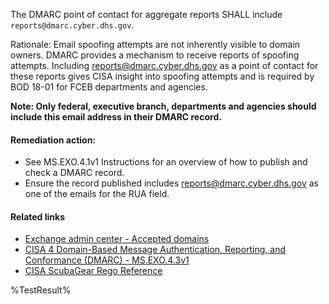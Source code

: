 The DMARC point of contact for aggregate reports SHALL include `reports@dmarc.cyber.dhs.gov`.

Rationale: Email spoofing attempts are not inherently visible to domain owners. DMARC provides a mechanism to receive reports of spoofing attempts. Including reports@dmarc.cyber.dhs.gov as a point of contact for these reports gives CISA insight into spoofing attempts and is required by BOD 18-01 for FCEB departments and agencies.

**Note: Only federal, executive branch, departments and agencies should include this email address in their DMARC record.**

#### Remediation action:

* See MS.EXO.4.1v1 Instructions for an overview of how to publish and check a DMARC record.
* Ensure the record published includes reports@dmarc.cyber.dhs.gov as one of the emails for the RUA field.

#### Related links

* [Exchange admin center - Accepted domains](https://admin.exchange.microsoft.com/#/accepteddomains)
* [CISA 4 Domain-Based Message Authentication, Reporting, and Conformance (DMARC) - MS.EXO.4.3v1](https://github.com/cisagov/ScubaGear/blob/main/PowerShell/ScubaGear/baselines/exo.md#msexo43v1)
* [CISA ScubaGear Rego Reference](https://github.com/cisagov/ScubaGear/blob/main/PowerShell/ScubaGear/Rego/EXOConfig.rego#L207)

<!--- Results --->
%TestResult%